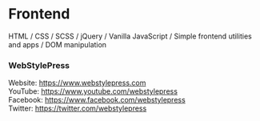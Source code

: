 # Frontend
HTML / CSS / SCSS / jQuery / Vanilla JavaScript / Simple frontend utilities and apps / DOM manipulation

### WebStylePress

Website: https://www.webstylepress.com<br />
YouTube: https://www.youtube.com/webstylepress<br />
Facebook: https://www.facebook.com/webstylepress<br />
Twitter: https://twitter.com/webstylepress
